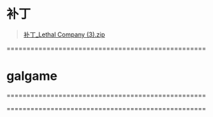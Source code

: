 # 补丁

> <a href="http://121.41.73.5:5000/uploads/%E8%A1%A5%E4%B8%81_Lethal%20Company%20(3).zip">补丁_Lethal Company (3).zip</a>

==================================================

# galgame

==================================================

==================================================

